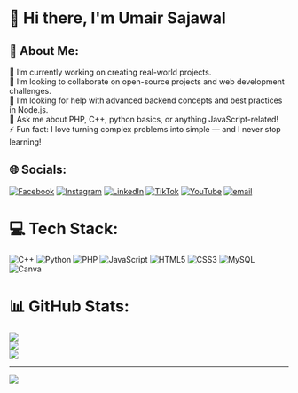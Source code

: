 # 👋 Hi there, I'm Umair Sajawal

## 💫 About Me:
🔭 I’m currently working on creating real-world projects.<br>👯 I’m looking to collaborate on open-source projects and web development challenges.<br>🤝 I’m looking for help with advanced backend concepts and best practices in Node.js.<br>💬 Ask me about PHP, C++, python basics, or anything JavaScript-related!<br>⚡ Fun fact: I love turning complex problems into simple — and I never stop learning!


## 🌐 Socials:
[![Facebook](https://img.shields.io/badge/Facebook-%231877F2.svg?logo=Facebook&logoColor=white)](https://facebook.com/UmairSajMughal)  [![Instagram](https://img.shields.io/badge/Instagram-%23E4405F.svg?logo=Instagram&logoColor=white)](https://instagram.com/umair_saj_mughal)  [![LinkedIn](https://img.shields.io/badge/LinkedIn-%230077B5.svg?logo=linkedin&logoColor=white)](https://linkedin.com/in/UmairSajawal) [![TikTok](https://img.shields.io/badge/TikTok-%23000000.svg?logo=TikTok&logoColor=white)](https://tiktok.com/@@umairsajmughal) [![YouTube](https://img.shields.io/badge/YouTube-%23FF0000.svg?logo=YouTube&logoColor=white)](https://youtube.com/@@umairsajawal789) [![email](https://img.shields.io/badge/Email-D14836?logo=gmail&logoColor=white)](mailto:umair.bs786@gmail.com) 

# 💻 Tech Stack:
![C++](https://img.shields.io/badge/c++-%2300599C.svg?style=for-the-badge&logo=c%2B%2B&logoColor=white) ![Python](https://img.shields.io/badge/python-3670A0?style=for-the-badge&logo=python&logoColor=ffdd54) ![PHP](https://img.shields.io/badge/php-%23777BB4.svg?style=for-the-badge&logo=php&logoColor=white) ![JavaScript](https://img.shields.io/badge/javascript-%23323330.svg?style=for-the-badge&logo=javascript&logoColor=%23F7DF1E) ![HTML5](https://img.shields.io/badge/html5-%23E34F26.svg?style=for-the-badge&logo=html5&logoColor=white) ![CSS3](https://img.shields.io/badge/css3-%231572B6.svg?style=for-the-badge&logo=css3&logoColor=white) ![MySQL](https://img.shields.io/badge/mysql-4479A1.svg?style=for-the-badge&logo=mysql&logoColor=white) ![Canva](https://img.shields.io/badge/Canva-%2300C4CC.svg?style=for-the-badge&logo=Canva&logoColor=white)
# 📊 GitHub Stats:
![](https://github-readme-stats.vercel.app/api?username=UmairSajawal&theme=dark&hide_border=false&include_all_commits=false&count_private=false)<br/>
![](https://nirzak-streak-stats.vercel.app/?user=UmairSajawal&theme=dark&hide_border=false)<br/>
![](https://github-readme-stats.vercel.app/api/top-langs/?username=UmairSajawal&theme=dark&hide_border=false&include_all_commits=false&count_private=false&layout=compact)

---
[![](https://visitcount.itsvg.in/api?id=UmairSajawal&icon=0&color=0)](https://visitcount.itsvg.in)

<!-- Proudly created with GPRM ( https://gprm.itsvg.in ) -->
